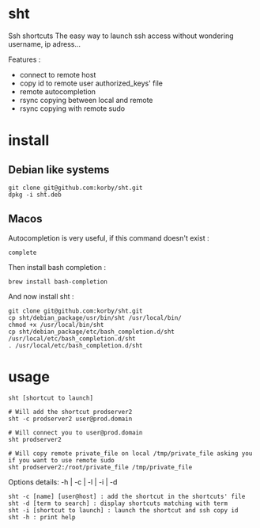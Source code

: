 sht
===

Ssh shortcuts
The easy way to launch ssh access without wondering username, ip adress...   

Features :
- connect to remote host
- copy id to remote user authorized_keys' file
- remote autocompletion
- rsync copying between local and remote
- rsync copying with remote sudo

# install
## Debian like systems
```
git clone git@github.com:korby/sht.git
dpkg -i sht.deb
```
## Macos
Autocompletion is very useful, if this command doesn't exist :
```
complete
```
Then install bash completion :
```
brew install bash-completion
```
And now install sht :
```
git clone git@github.com:korby/sht.git
cp sht/debian_package/usr/bin/sht /usr/local/bin/
chmod +x /usr/local/bin/sht
cp sht/debian_package/etc/bash_completion.d/sht /usr/local/etc/bash_completion.d/sht
. /usr/local/etc/bash_completion.d/sht
```

# usage

```
sht [shortcut to launch]

# Will add the shortcut prodserver2
sht -c prodserver2 user@prod.domain

# Will connect you to user@prod.domain
sht prodserver2

# Will copy remote private_file on local /tmp/private_file asking you if you want to use remote sudo
sht prodserver2:/root/private_file /tmp/private_file
```

Options details: -h | -c | -l | -i | -d
```
sht -c [name] [user@host] : add the shortcut in the shortcuts' file
sht -d [term to search] : display shortcuts matching with term
sht -i [shortcut to launch] : launch the shortcut and ssh copy id
sht -h : print help
```
